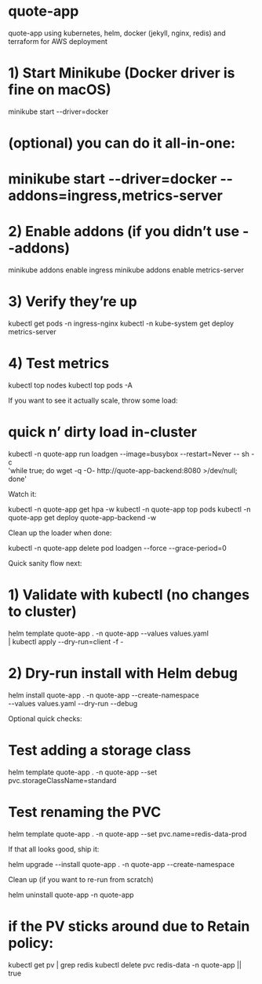 # quote-app
quote-app using kubernetes, helm, docker (jekyll, nginx, redis) and terraform for AWS deployment


# 1) Start Minikube (Docker driver is fine on macOS)
minikube start --driver=docker

# (optional) you can do it all-in-one:
# minikube start --driver=docker --addons=ingress,metrics-server

# 2) Enable addons (if you didn’t use --addons)
minikube addons enable ingress
minikube addons enable metrics-server

# 3) Verify they’re up
kubectl get pods -n ingress-nginx
kubectl -n kube-system get deploy metrics-server

# 4) Test metrics
kubectl top nodes
kubectl top pods -A



If you want to see it actually scale, throw some load:

# quick n’ dirty load in-cluster
kubectl -n quote-app run loadgen --image=busybox --restart=Never -- sh -c \
  'while true; do wget -q -O- http://quote-app-backend:8080 >/dev/null; done'

Watch it:

kubectl -n quote-app get hpa -w
kubectl -n quote-app top pods
kubectl -n quote-app get deploy quote-app-backend -w

Clean up the loader when done:

kubectl -n quote-app delete pod loadgen --force --grace-period=0


Quick sanity flow next:

# 1) Validate with kubectl (no changes to cluster)
helm template quote-app . -n quote-app --values values.yaml \
| kubectl apply --dry-run=client -f -

# 2) Dry-run install with Helm debug
helm install quote-app . -n quote-app --create-namespace \
  --values values.yaml --dry-run --debug

Optional quick checks:

# Test adding a storage class
helm template quote-app . -n quote-app --set pvc.storageClassName=standard

# Test renaming the PVC
helm template quote-app . -n quote-app --set pvc.name=redis-data-prod

If that all looks good, ship it:

helm upgrade --install quote-app . -n quote-app --create-namespace 



Clean up (if you want to re-run from scratch)

helm uninstall quote-app -n quote-app
# if the PV sticks around due to Retain policy:
kubectl get pv | grep redis
kubectl delete pvc redis-data -n quote-app || true